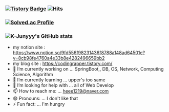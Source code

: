 ### [![Tistory Badge](https://img.shields.io/badge/Tech%20Blog-555263?style=flat&logoColor=white)](https://codingrapper.tistory.com)  ![Hits](https://hits.seeyoufarm.com/api/count/incr/badge.svg?url=https%3A%2F%2Fgithub.com%2FJEENSUNG&count_bg=%23C214E0&title_bg=%23555555&icon=worldhealthorganization.svg&icon_color=%23E7E7E7&title=hits&edge_flat=false)

### [![Solved.ac Profile](http://mazassumnida.wtf/api/generate_badge?boj=jeen0112)](https://solved.ac/jeen0112)

### ![K-Junyyy's GitHub stats](https://github-readme-stats.vercel.app/api?username=JEENSUNG&show_icons=true&theme=dracula)

- my notion site : https://www.notion.so/9fd556f98231436f8788a148ad64501e?v=8cb98fe4760a4e33b8e4282496659bb2
- my blog site : https://codingrapper.tistory.com/
- 🔭 I’m currently working on ... SpringBoot,, DB, OS, Network, Computing Science, Algorithm
- 🌱 I’m currently learning ... upper's too same
- 🤔 I’m looking for help with ... all of Web Develop
- 📫 How to reach me: ... heee1219@naver.com
- 😄 Pronouns: ... I don't like that
- ⚡ Fun fact: ... I'm hungry
